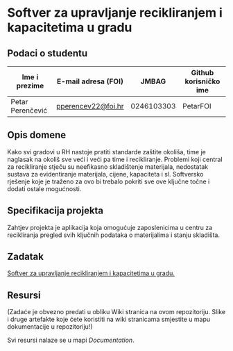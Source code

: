 # Softver za upravljanje recikliranjem i kapacitetima u gradu 

## Podaci o studentu

Ime i prezime | E-mail adresa (FOI) | JMBAG | Github korisničko ime
------------  | ------------------- | ----- | ---------------------
Petar Perenčević | pperencev22@foi.hr | 0246103303 | PetarFOI

## Opis domene
Kako svi gradovi u RH nastoje pratiti standarde zaštite okoliša, time je naglasak na okoliš sve veći i veći pa time i recikliranje.
Problemi koji central za recikliranje stječu su neefikasno skladištenje materijala, nedostatak sustava za evidentiranje materijala, cijene, kapaciteta i sl.
Softversko rješenje koje je traženo za ovo bi trebalo pokriti sve ove ključne točne i dodati ostale mogućnosti.

## Specifikacija projekta
Zahtjev projekta je aplikacija koja omogućuje zaposlenicima u centru za recikliranja pregled svih ključnih podataka o materijalima i stanju skladišta.

## Zadatak
[Softver za upravljanje recikliranjem i kapacitetima u gradu.](https://github.com/foivz/pi2024-zadace-PetarFOI/blob/master/Korisni%C4%8Dki%20zahtjevi%20-%20Softver%20za%20upravljanje%20recikliranjem%20i%20kapacitetima%20u%20gradu.pdf)

## Resursi
(Zadaće je obvezno predati u obliku Wiki stranica na ovom repozitoriju. Slike i druge artefakte koje ćete koristiti na wiki stranicama smjestite u mapu dokumentacije u repozitoriju!)

Svi resursi nalaze se u mapi _Documentation_.
